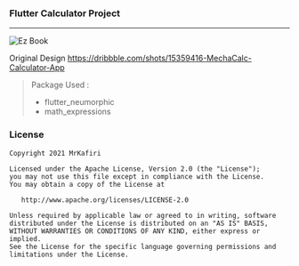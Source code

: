 ### Flutter Calculator Project
<hr/>

![Ez Book](https://i.postimg.cc/m2BHc7PT/image-processing20210325-4705-7252vl.png)

Original Design https://dribbble.com/shots/15359416-MechaCalc-Calculator-App

> Package Used :
> - flutter_neumorphic
> - math_expressions


### License

    Copyright 2021 MrKafiri

    Licensed under the Apache License, Version 2.0 (the "License");
    you may not use this file except in compliance with the License.
    You may obtain a copy of the License at

       http://www.apache.org/licenses/LICENSE-2.0

    Unless required by applicable law or agreed to in writing, software
    distributed under the License is distributed on an "AS IS" BASIS,
    WITHOUT WARRANTIES OR CONDITIONS OF ANY KIND, either express or implied.
    See the License for the specific language governing permissions and
    limitations under the License.
